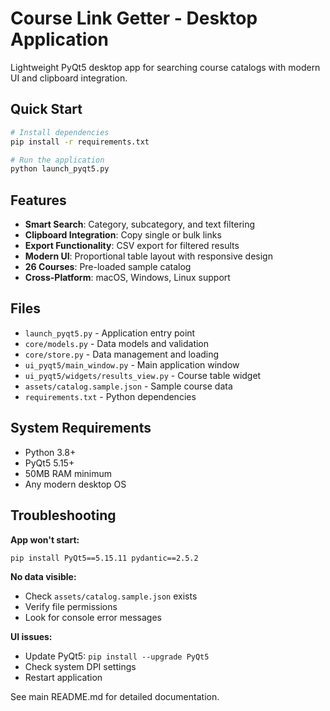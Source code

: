 # Course Link Getter - Desktop Application

Lightweight PyQt5 desktop app for searching course catalogs with modern UI and clipboard integration.

## Quick Start

```bash
# Install dependencies
pip install -r requirements.txt

# Run the application
python launch_pyqt5.py
```

## Features

- **Smart Search**: Category, subcategory, and text filtering
- **Clipboard Integration**: Copy single or bulk links
- **Export Functionality**: CSV export for filtered results
- **Modern UI**: Proportional table layout with responsive design
- **26 Courses**: Pre-loaded sample catalog
- **Cross-Platform**: macOS, Windows, Linux support

## Files

- `launch_pyqt5.py` - Application entry point
- `core/models.py` - Data models and validation
- `core/store.py` - Data management and loading
- `ui_pyqt5/main_window.py` - Main application window
- `ui_pyqt5/widgets/results_view.py` - Course table widget
- `assets/catalog.sample.json` - Sample course data
- `requirements.txt` - Python dependencies

## System Requirements

- Python 3.8+
- PyQt5 5.15+
- 50MB RAM minimum
- Any modern desktop OS

## Troubleshooting

**App won't start:**
```bash
pip install PyQt5==5.15.11 pydantic==2.5.2
```

**No data visible:**
- Check `assets/catalog.sample.json` exists
- Verify file permissions
- Look for console error messages

**UI issues:**
- Update PyQt5: `pip install --upgrade PyQt5`
- Check system DPI settings
- Restart application

See main README.md for detailed documentation.